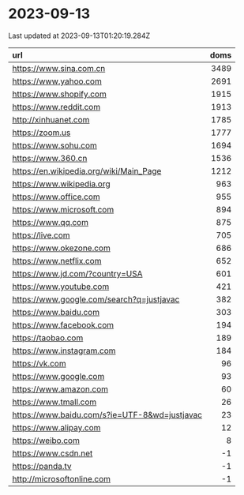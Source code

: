 # 2023-09-13

<!-- BEGIN -->
Last updated at 2023-09-13T01:20:19.284Z

url | doms
:- | -:
https://www.sina.com.cn | 3489
https://www.yahoo.com | 2691
https://www.shopify.com | 1915
https://www.reddit.com | 1913
http://xinhuanet.com | 1785
https://zoom.us | 1777
https://www.sohu.com | 1694
https://www.360.cn | 1536
https://en.wikipedia.org/wiki/Main_Page | 1212
https://www.wikipedia.org | 963
https://www.office.com | 955
https://www.microsoft.com | 894
https://www.qq.com | 875
https://live.com | 705
https://www.okezone.com | 686
https://www.netflix.com | 652
https://www.jd.com/?country=USA | 601
https://www.youtube.com | 421
https://www.google.com/search?q=justjavac | 382
https://www.baidu.com | 303
https://www.facebook.com | 194
https://taobao.com | 189
https://www.instagram.com | 184
https://vk.com | 96
https://www.google.com | 93
https://www.amazon.com | 60
https://www.tmall.com | 26
https://www.baidu.com/s?ie=UTF-8&wd=justjavac | 23
https://www.alipay.com | 12
https://weibo.com | 8
https://www.csdn.net | -1
https://panda.tv | -1
http://microsoftonline.com | -1
<!-- END -->
